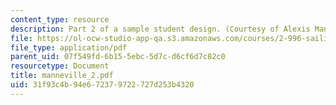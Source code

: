 ```yaml
---
content_type: resource
description: Part 2 of a sample student design. (Courtesy of Alexis Manneville.)
file: https://ol-ocw-studio-app-qa.s3.amazonaws.com/courses/2-996-sailing-yacht-design-13-734-fall-2003/31f93c4b94e672379722727d253b4320_manneville_2.pdf
file_type: application/pdf
parent_uid: 07f549fd-6b15-5ebc-5d7c-d6cf6d7c82c0
resourcetype: Document
title: manneville_2.pdf
uid: 31f93c4b-94e6-7237-9722-727d253b4320
---
```

